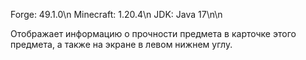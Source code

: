 Forge: 49.1.0\n
Minecraft: 1.20.4\n
JDK: Java 17\n\n

Отображает информацию о прочности предмета в карточке этого предмета, а также на экране в левом нижнем углу.
